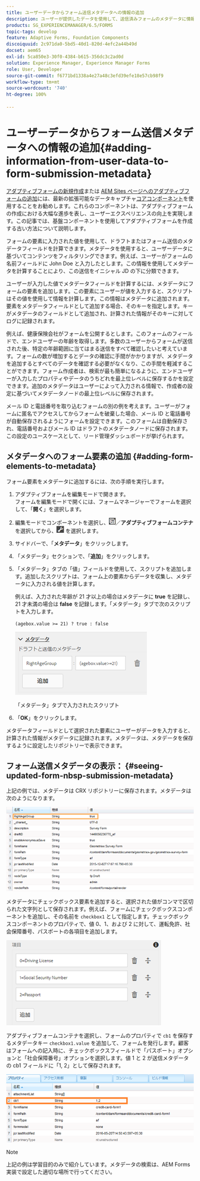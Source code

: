 ```yaml
---
title: ユーザーデータからフォーム送信メタデータへの情報の追加
description: ユーザーが提供したデータを使用して、送信済みフォームのメタデータに情報を追加する方法を学習します。
products: SG_EXPERIENCEMANAGER/6.5/FORMS
topic-tags: develop
feature: Adaptive Forms, Foundation Components
discoiquuid: 2c971da0-5bd5-40d1-820d-4efc2a44b49d
docset: aem65
exl-id: 5ca850e3-30f0-4384-b615-356dc3c2ad0d
solution: Experience Manager, Experience Manager Forms
role: User, Developer
source-git-commit: f6771bd1338a4e27a48c3efd39efe18e57cb98f9
workflow-type: tm+mt
source-wordcount: '740'
ht-degree: 100%

---
```


# ユーザーデータからフォーム送信メタデータへの情報の追加{#adding-information-from-user-data-to-form-submission-metadata}

<span class="preview">[アダプティブフォームの新規作成](/help/forms/using/create-an-adaptive-form-core-components.md)または [AEM Sites ページへのアダプティブフォームの追加](/help/forms/using/create-or-add-an-adaptive-form-to-aem-sites-page.md)には、最新の拡張可能なデータキャプチャ[コアコンポーネント](https://experienceleague.adobe.com/docs/experience-manager-core-components/using/adaptive-forms/introduction.html?lang=ja)を使用することをお勧めします。これらのコンポーネントは、アダプティブフォームの作成における大幅な進歩を表し、ユーザーエクスペリエンスの向上を実現します。この記事では、基盤コンポーネントを使用してアダプティブフォームを作成する古い方法について説明します。</span>

フォームの要素に入力された値を使用して、ドラフトまたはフォーム送信のメタデータフィールドを計算できます。メタデータを使用すると、ユーザーデータに基づいてコンテンツをフィルタリングできます。例えば、ユーザーがフォームの名前フィールドに John Doe と入力したとします。この情報を使用してメタデータを計算することにより、この送信をイニシャル JD の下に分類できます。

ユーザーが入力した値でメタデータフィールドを計算するには、メタデータにフォームの要素を追加します。この要素にユーザーが値を入力すると、スクリプトはその値を使用して情報を計算します。この情報はメタデータに追加されます。要素をメタデータフィールドとして追加する場合、そのキーを指定します。キーがメタデータのフィールドとして追加され、計算された情報がそのキーに対してログに記録されます。

例えば、健康保険会社がフォームを公開するとします。このフォームのフィールドで、エンドユーザーの年齢を取得します。多数のユーザーからフォームが送信された後、特定の年齢範囲に当てはまる送信をすべて確認したいと考えています。フォームの数が増加するとデータの確認に手間がかかりますが、メタデータを追加するとすべてのデータを確認する必要がなくなり、この手間を軽減することができます。フォーム作成者は、検索が最も簡単になるように、エンドユーザーが入力したプロパティやデータのうちどれを最上位レベルに保存するかを設定できます。追加のメタデータはユーザーによって入力される情報で、作成者の設定に基づいてメタデータノードの最上位レベルに保存されます。

メール ID と電話番号を取り込むフォームの別の例を考えます。ユーザーがフォームに匿名でアクセスしてからフォームを破棄した場合、メール ID と電話番号が自動保存されるようにフォームを設定できます。このフォームは自動保存され、電話番号およびメール ID はドラフトのメタデータノードに保存されます。この設定のユースケースとして、リード管理ダッシュボードが挙げられます。

## メタデータへのフォーム要素の追加 {#adding-form-elements-to-metadata}

フォーム要素をメタデータに追加するには、次の手順を実行します。

1. アダプティブフォームを編集モードで開きます。\
   フォームを編集モードで開くには、フォームマネージャーでフォームを選択して、「**開く**」を選択します。
1. 編集モードでコンポーネントを選択し、![field-level](assets/field-level.png)／**アダプティブフォームコンテナ**&#x200B;を選択してから、![cmppr](assets/cmppr.png) を選択します。
1. サイドバーで、「**メタデータ**」をクリックします。
1. 「メタデータ」セクションで、「**追加**」をクリックします。
1. 「メタデータ」タブの「値」フィールドを使用して、スクリプトを追加します。追加したスクリプトは、フォーム上の要素からデータを収集し、メタデータに入力される値を計算します。

   例えば、入力された年齢が 21 才以上の場合はメタデータに **true** を記録し、21 才未満の場合は **false** を記録します。「メタデータ」タブで次のスクリプトを入力します。

   `(agebox.value >= 21) ? true : false`

   ![メタデータスクリプト](assets/add-element-metadata.png)

   「メタデータ」タブで入力されたスクリプト

1. 「**OK**」をクリックします。

メタデータフィールドとして選択された要素にユーザーがデータを入力すると、計算された情報がメタデータに記録されます。メタデータは、メタデータを保存するように設定したリポジトリーで表示できます。

## フォーム送信メタデータの表示：  {#seeing-updated-form-nbsp-submission-metadata}

上記の例では、メタデータは CRX リポジトリーに保存されます。メタデータは次のようになります。

![メタデータ](assets/metadata_entry_new.png)

メタデータにチェックボックス要素を追加すると、選択された値がコンマで区切られた文字列として保存されます。例えば、フォームにチェックボックスコンポーネントを追加し、その名前を `checkbox1` として指定します。チェックボックスコンポーネントのプロパティで、値 0、1、および 2 に対して、運転免許、社会保障番号、パスポートの各項目を追加します。

![チェックボックスに入力された複数の値の保存](assets/checkbox-metadata.png)

アダプティブフォームコンテナを選択し、フォームのプロパティで `cb1` を保存するメタデータキー `checkbox1.value` を追加して、フォームを発行します。顧客はフォームへの記入時に、チェックボックスフィールドで「パスポート」オプションと「社会保障番号」オプションを選択します。値 1 と 2 が送信メタデータの cb1 フィールドに「1, 2」として保存されます。

![チェックボックスフィールドで選択された複数の値のメタデータへの入力](assets/metadata-entry.png)

>[!NOTE]
>
>上記の例は学習目的のみで紹介しています。メタデータの検索は、AEM Forms 実装で設定した適切な場所で行ってください。
